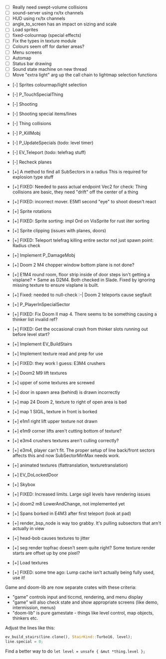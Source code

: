 - [ ] Really need swept-volume collisions
- [ ] sound-server using rx/tx channels
- [ ] HUD using rx/tx channels
- [ ] angle_to_screen has an impact on sizing and scale
- [ ] Load sprites
- [ ] fixed-colourmap (special effects)
- [ ] Fix the types in texture module
- [ ] Colours seem off for darker areas?
- [ ] Menu screens
- [ ] Automap
- [ ] Status bar drawing
- [ ] Sound state machine on new thread
- [ ] Move "extra light" arg up the call chain to lightmap selection functions

- [-] Sprites colourmap/light selection
- [-] P_TouchSpecialThing
- [-] Shooting
- [-] Shooting special items/lines
- [-] Thing collisions
- [-] P_KillMobj
- [-] P_UpdateSpecials (todo: level timer)
- [-] EV_Teleport (todo: telefrag stuff)
- [-] Recheck planes

- [+] A method to find all SubSectors in a radius
        This is required for explosion type stuff
- [+] FIXED: Needed to pass actual endpoint Vec2 for check: Thing collisions are basic, they need "drift" off the center of a thing
- [+] FIXED: incorrect mover. E5M1 second "eye" to shoot doesn't react
- [+] Sprite rotations
- [+] FIXED: Sprite sorting: impl Ord on VisSprite for rust iiter sorting
- [+] Sprite clipping (issues with planes, doors)
- [+] FIXED: Teleport telefrag killing entire sector not just spawn point: Radius check
- [+] Implement P_DamageMobj
- [+] Doom 2 M4 chopper window bottom plane is not done?
- [+] E1M4 round room, floor strip inside of door steps isn't getting a visplane?
        + Same as D2M4. Both checked in Slade. Fixed by ignoring missing texture to ensure
          visplane is built.
- [+] Fixed: needed to null-check :-| Doom 2 teleports cause segfault
- [+] P_PlayerInSpecialSector
- [+] FIXED: Fix Doom II map 4. There seems to be something causing a thinker list invalid ref?
- [+] FIXED: Get the occasional crash from thinker slots running out before level start?
- [+] Implement EV_BuildStairs
- [+] Implement texture read and prep for use
- [+] FIXED: they work I guess: E3M4 crushers
- [+] Doom2 M9 lift textures
- [+] upper of some textures are screwed
- [+] door in spawn area (behind) is drawn incorrectly
- [+] map 24 Doom 2, texture to right of open area is bad
- [+] map 1 SIGIL, texture in front is borked
- [+] e1m1 right lift upper texture not drawn
- [+] e1m9 corner lifts aren't cutting bottom of texture?
- [+] e3m4 crushers textures aren't culling correctly?
- [+] e3m4, player can't fit. The proper setup of line back/front sectors affects this and now SubSectorMinMax needs work.
- [+] animated textures (flattranslation, texturetranslation)
- [+] EV_DoLockedDoor
- [+] Skybox
- [+] FIXED: Increased limits. Large sigil levels have rendering issues
- [+] doom2 m8 LowerAndChange, not implemented yet
- [+] Spans borked in E4M3 after first teleport (look at pad)
- [+] render_bsp_node is way too grabby. It's pulling subsectors that arn't actually in view
- [+] head-bob causes textures to jitter
- [+] seg render topfrac doesn't seem quite right? Some texture render starts are offset up by one pixel?
- [+] Load textures
- [+] FIXED: some tme ago: Lump cache isn't actually being fully used, use it!

Game and doom-lib are now separate crates with these criteria:
- "game" controls input and ticcmd, rendering, and menu display
- "game" will also check state and show appropriate screens (like demo, intermission, menus)
- "doom-lib" is pure gamestate - things like level control, map objects, thinkers etc.

Adjust the lines like this:
```rust
ev_build_stairs(line.clone(), StairKind::Turbo16, level);
line.special = 0;
```

Find a better way to do `let level = unsafe { &mut *thing.level };`
